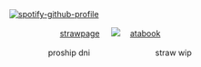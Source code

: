 ㅤㅤㅤ  [![spotify-github-profile](https://spotify-github-profile.kittinanx.com/api/view?uid=wjdes5kajmt1gqhbzctuzbgid&cover_image=true&theme=novatorem&show_offline=false&background_color=121212&interchange=false&bar_color=53b14f&bar_color_cover=false)](https://spotify-github-profile.kittinanx.com/api/view?uid=wjdes5kajmt1gqhbzctuzbgid&redirect=true)
 ㅤㅤ

ㅤㅤㅤ ㅤㅤ  ㅤㅤㅤ ㅤ [strawpage](https://ji9miowmeo.straw.page/) ㅤ  ![](https://64.media.tumblr.com/933fb42827e1c7194ff2bb4770ce242f/b07ae8856b714bb5-55/s75x75_c1/f83e714d22702770f0cc0391879a26552a62cdb8.gifv)   ㅤ[atabook](https://beomran.atabook.org/) 

ㅤㅤㅤ ㅤㅤ  ㅤㅤㅤproship dni ㅤㅤㅤ ㅤㅤ  ㅤㅤㅤstraw wip 
  ㅤ ㅤ ㅤ ㅤ

 ㅤㅤㅤ ㅤㅤ  
 
  ㅤㅤ  ㅤㅤ  ㅤㅤ  ㅤㅤ 
  
